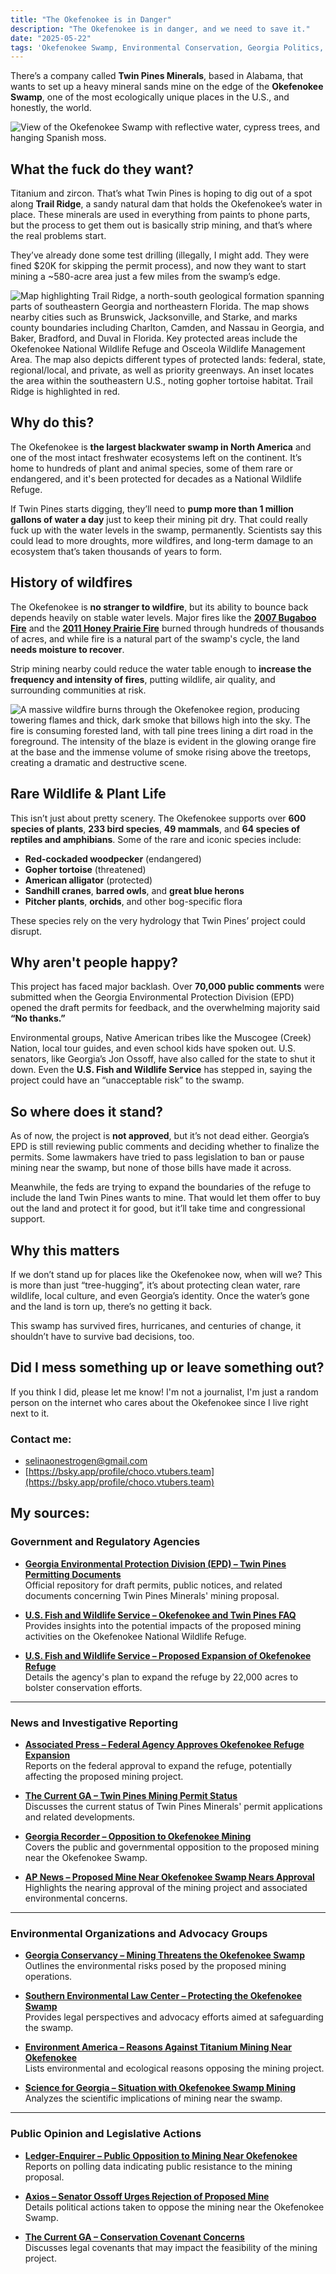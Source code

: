 ```yaml
---
title: "The Okefenokee is in Danger"
description: "The Okefenokee is in danger, and we need to save it."
date: "2025-05-22"
tags: 'Okefenokee Swamp, Environmental Conservation, Georgia Politics, Twin Pines Minerals, Titanium Mining, Wetland Protection, Public Lands, Wildlife Refuge, Environmental Policy, State Regulation, U.S. Fish and Wildlife, Georgia EPD, Environmental Activism, Indigenous Lands, Ecosystem Preservation'
---
```


There’s a company called **Twin Pines Minerals**, based in Alabama, that wants to set up a heavy mineral sands mine on the edge of the **Okefenokee Swamp**, one of the most ecologically unique places in the U.S., and honestly, the world. 


![View of the Okefenokee Swamp with reflective water, cypress trees, and hanging Spanish moss.](https://www.choco.rip/static/images/blog/2025/05/Canal_Run_shadows_(5179305812).jpg)

## What the fuck do they want?

Titanium and zircon. That’s what Twin Pines is hoping to dig out of a spot along **Trail Ridge**, a sandy natural dam that holds the Okefenokee’s water in place. These minerals are used in everything from paints to phone parts, but the process to get them out is basically strip mining, and that’s where the real problems start.

They’ve already done some test drilling (illegally, I might add. They were fined $20K for skipping the permit process), and now they want to start mining a ~580-acre area just a few miles from the swamp’s edge.

![Map highlighting Trail Ridge, a north-south geological formation spanning parts of southeastern Georgia and northeastern Florida. The map shows nearby cities such as Brunswick, Jacksonville, and Starke, and marks county boundaries including Charlton, Camden, and Nassau in Georgia, and Baker, Bradford, and Duval in Florida. Key protected areas include the Okefenokee National Wildlife Refuge and Osceola Wildlife Management Area. The map also depicts different types of protected lands: federal, state, regional/local, and private, as well as priority greenways. An inset locates the area within the southeastern U.S., noting gopher tortoise habitat. Trail Ridge is highlighted in red.](https://www.choco.rip/static/images/blog/2025/05/Gopher+Tortoise+area+++TR_AJC_cropped.jpg)

## Why do this?

The Okefenokee is **the largest blackwater swamp in North America** and one of the most intact freshwater ecosystems left on the continent. It’s home to hundreds of plant and animal species, some of them rare or endangered, and it's been protected for decades as a National Wildlife Refuge.

If Twin Pines starts digging, they’ll need to **pump more than 1 million gallons of water a day** just to keep their mining pit dry. That could really fuck up with the water levels in the swamp, permanently. Scientists say this could lead to more droughts, more wildfires, and long-term damage to an ecosystem that’s taken thousands of years to form.

## History of wildfires

The Okefenokee is **no stranger to wildfire**, but its ability to bounce back depends heavily on stable water levels. Major fires like the [**2007 Bugaboo Fire**](https://en.wikipedia.org/wiki/Bugaboo_Fire) and the [**2011 Honey Prairie Fire**](https://en.wikipedia.org/wiki/Honey_Prairie_Fire) burned through hundreds of thousands of acres, and while fire is a natural part of the swamp's cycle, the land **needs moisture to recover**.

Strip mining nearby could reduce the water table enough to **increase the frequency and intensity of fires**, putting wildlife, air quality, and surrounding communities at risk.

![A massive wildfire burns through the Okefenokee region, producing towering flames and thick, dark smoke that billows high into the sky. The fire is consuming forested land, with tall pine trees lining a dirt road in the foreground. The intensity of the blaze is evident in the glowing orange fire at the base and the immense volume of smoke rising above the treetops, creating a dramatic and destructive scene.](https://www.choco.rip/static/images/blog/2025/05/34518471365_b6d3f2d105_o-700x525.jpg)


## Rare Wildlife & Plant Life

This isn’t just about pretty scenery. The Okefenokee supports over **600 species of plants**, **233 bird species**, **49 mammals**, and **64 species of reptiles and amphibians**. Some of the rare and iconic species include:

- **Red-cockaded woodpecker** (endangered)
- **Gopher tortoise** (threatened)
- **American alligator** (protected)
- **Sandhill cranes**, **barred owls**, and **great blue herons**
- **Pitcher plants**, **orchids**, and other bog-specific flora

These species rely on the very hydrology that Twin Pines’ project could disrupt.
## Why aren't people happy?

This project has faced major backlash. Over **70,000 public comments** were submitted when the Georgia Environmental Protection Division (EPD) opened the draft permits for feedback, and the overwhelming majority said **“No thanks.”**

Environmental groups, Native American tribes like the Muscogee (Creek) Nation, local tour guides, and even school kids have spoken out. U.S. senators, like Georgia’s Jon Ossoff, have also called for the state to shut it down. Even the **U.S. Fish and Wildlife Service** has stepped in, saying the project could have an “unacceptable risk” to the swamp.

## So where does it stand?

As of now, the project is **not approved**, but it’s not dead either. Georgia’s EPD is still reviewing public comments and deciding whether to finalize the permits. Some lawmakers have tried to pass legislation to ban or pause mining near the swamp, but none of those bills have made it across.

Meanwhile, the feds are trying to expand the boundaries of the refuge to include the land Twin Pines wants to mine. That would let them offer to buy out the land and protect it for good, but it’ll take time and congressional support.

## Why this matters

If we don’t stand up for places like the Okefenokee now, when will we? This is more than just “tree-hugging”, it’s about protecting clean water, rare wildlife, local culture, and even Georgia’s identity. Once the water’s gone and the land is torn up, there’s no getting it back.

This swamp has survived fires, hurricanes, and centuries of change, it shouldn’t have to survive bad decisions, too.

## Did I mess something up or leave something out?

If you think I did, please let me know! I'm not a journalist, I'm just a random person on the internet who cares about the Okefenokee since I live right next to it.

### Contact me:

- [selinaonestrogen@gmail.com](mailto:selinaonestrogen@gmail.com)
- [https://bsky.app/profile/choco.vtubers.team](https://bsky.app/profile/choco.vtubers.team)

## My sources:

### Government and Regulatory Agencies

- **[Georgia Environmental Protection Division (EPD) – Twin Pines Permitting Documents](https://epd.georgia.gov/twin-pines)**  
  Official repository for draft permits, public notices, and related documents concerning Twin Pines Minerals' mining proposal.

- **[U.S. Fish and Wildlife Service – Okefenokee and Twin Pines FAQ](https://www.fws.gov/story/2024-04/faq-okefenokee-nwr-and-twin-pines-mine)**  
  Provides insights into the potential impacts of the proposed mining activities on the Okefenokee National Wildlife Refuge.

- **[U.S. Fish and Wildlife Service – Proposed Expansion of Okefenokee Refuge](https://www.fws.gov/press-release/2024-10/okefenokee-proposed-expansion)**  
  Details the agency's plan to expand the refuge by 22,000 acres to bolster conservation efforts.

---

### News and Investigative Reporting

- **[Associated Press – Federal Agency Approves Okefenokee Refuge Expansion](https://apnews.com/article/okefenokee-swamp-mining-georgia-c9700a150991d18372c8e4ffcc35ee70)**  
  Reports on the federal approval to expand the refuge, potentially affecting the proposed mining project.

- **[The Current GA – Twin Pines Mining Permit Status](https://thecurrentga.org/2025/05/22/twin-pines-mining-okefenokee-permit/)**  
  Discusses the current status of Twin Pines Minerals' permit applications and related developments.

- **[Georgia Recorder – Opposition to Okefenokee Mining](https://georgiarecorder.com/2024/03/06/okefenokee-mine-opponents-backed-by-feds-call-for-georgia-epd-to-thwart-twin-pines-dig/)**  
  Covers the public and governmental opposition to the proposed mining near the Okefenokee Swamp.

- **[AP News – Proposed Mine Near Okefenokee Swamp Nears Approval](https://apnews.com/article/okefenokee-refuge-mine-georgia-b87cbb037777438fc4eb4eef7f5b0e8c)**  
  Highlights the nearing approval of the mining project and associated environmental concerns.

---

### Environmental Organizations and Advocacy Groups

- **[Georgia Conservancy – Mining Threatens the Okefenokee Swamp](https://www.georgiaconservancy.org/okefenokee/mining)**  
  Outlines the environmental risks posed by the proposed mining operations.

- **[Southern Environmental Law Center – Protecting the Okefenokee Swamp](https://www.selc.org/topic/protecting-the-okefenokee-swamp/)**  
  Provides legal perspectives and advocacy efforts aimed at safeguarding the swamp.

- **[Environment America – Reasons Against Titanium Mining Near Okefenokee](https://environmentamerica.org/articles/5-reasons-why-a-titanium-mine-near-the-okefenokee-swamp-is-a-terrible-idea/)**  
  Lists environmental and ecological reasons opposing the mining project.

- **[Science for Georgia – Situation with Okefenokee Swamp Mining](https://scienceforgeorgia.org/knowledge-base1/whats-the-situation-with-okefenokee-swamp-mining/)**  
  Analyzes the scientific implications of mining near the swamp.

---

### Public Opinion and Legislative Actions

- **[Ledger-Enquirer – Public Opposition to Mining Near Okefenokee](https://www.ledger-enquirer.com/news/environment/article289548940.html)**  
  Reports on polling data indicating public resistance to the mining proposal.

- **[Axios – Senator Ossoff Urges Rejection of Proposed Mine](https://www.axios.com/local/atlanta/2023/02/16/ossoff-reject-mine-okefenokee-swamp)**  
  Details political actions taken to oppose the mining near the Okefenokee Swamp.

- **[The Current GA – Conservation Covenant Concerns](https://thecurrentga.org/2024/09/09/company-would-break-covenant-to-mine-near-okefenokee/)**  
  Discusses legal covenants that may impact the feasibility of the mining project.
